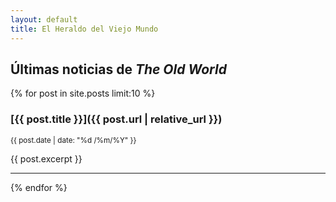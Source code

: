 ```yaml
---
layout: default
title: El Heraldo del Viejo Mundo
---
```


## Últimas noticias de *The Old World*

{% for post in site.posts limit:10 %}
### [{{ post.title }}]({{ post.url | relative_url }})
<small>{{ post.date | date: "%d /%m/%Y" }}</small>

{{ post.excerpt }}

---

{% endfor %}

